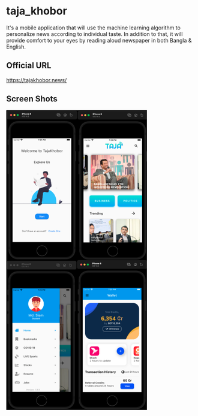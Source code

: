 # taja_khobor

It's a mobile application that will use the machine learning algorithm to personalize news according to individual taste. In addition to that, it will provide comfort to your eyes by reading aloud newspaper in both Bangla & English.

## Official URL

https://tajakhobor.news/

## Screen Shots

<img align="left" src="screenshots/Screen Shot 2021-10-11 at 7.24.35 PM.png" height="400"></img>
<img align="left" src="screenshots/Screen Shot 2021-10-11 at 7.24.48 PM.png" height="400"></img>
<img align="left" src="screenshots/Screen Shot 2021-10-11 at 7.25.15 PM.png" height="400"></img>
<img align="left" src="screenshots/Screen Shot 2021-10-11 at 7.25.43 PM.png" height="400"></img>
